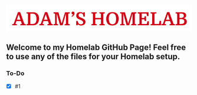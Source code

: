 ![The Adam's Homelab Logo as the Title.](/assets/logo.png)
## Welcome to my Homelab GitHub Page! Feel free to use any of the files for your Homelab setup.
### To-Do
- [x] #1
